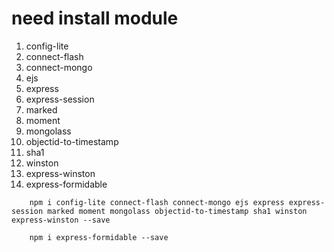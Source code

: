 # need install module
1. config-lite
2. connect-flash
3. connect-mongo 
4. ejs 
5. express 
6. express-session 
7. marked 
8. moment 
9. mongolass 
10. objectid-to-timestamp 
11. sha1 
12. winston 
13. express-winston
14. express-formidable

```
    npm i config-lite connect-flash connect-mongo ejs express express-session marked moment mongolass objectid-to-timestamp sha1 winston express-winston --save
```
```
    npm i express-formidable --save
```